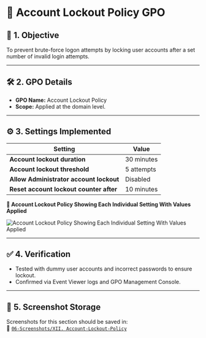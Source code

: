 # 🚫 Account Lockout Policy GPO

## 🎯 1. Objective

To prevent brute-force logon attempts by locking user accounts after a set number of invalid login attempts.

---

## 🛠️ 2. GPO Details

- **GPO Name:** Account Lockout Policy
- **Scope:** Applied at the domain level.

---

## ⚙️ 3. Settings Implemented

| Setting                                     | Value         |
|---------------------------------------------|---------------|
| **Account lockout duration**                | 30 minutes    |
| **Account lockout threshold**               | 5 attempts    |
| **Allow Administrator account lockout**     | Disabled      |
| **Reset account lockout counter after**     | 10 minutes    |

**📸 Account Lockout Policy Showing Each Individual Setting With Values Applied**

![Account Lockout Policy Showing Each Individual Setting With Values Applied](https://github.com/user-attachments/assets/6653c503-86e7-464d-9cdf-86636220644d)

---

## ✅ 4. Verification

- Tested with dummy user accounts and incorrect passwords to ensure lockout.
- Confirmed via Event Viewer logs and GPO Management Console.

---

## 📁 5. Screenshot Storage

Screenshots for this section should be saved in:<br /> 
📂 [`06-Screenshots/XII. Account-Lockout-Policy`](https://github.com/Hugh-Kumbi/Hugh-Kumbi-Active-Directory-Lab/tree/main/06-Screenshots/XII.%20Account-Lockout-Policy)

